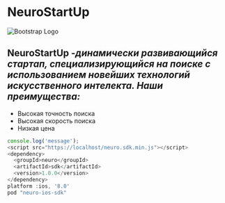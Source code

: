 # NeuroStartUp

![Bootstrap Logo](https://camo.githubusercontent.com/ace14ee894d150192a7b05b12410738aa65528da742bbce69315a5f441320ea7/68747470733a2f2f692e696d6775722e636f6d2f495a4f525769492e706e67)

## **NeuroStartUp** -*динамически развивающийся стартап, специализирующийся на поиске с использованием новейших технологий искусственного интелекта. Наши преимущества:*



* Высокая точность поиска
* Высокая скорость поиска
* Низкая цена

```javascript
console.log('message');
<script src="https://localhost/neuro.sdk.min.js"></script>
<dependency>
  <groupId>neuro</groupId>
  <artifactId>sdk</artifactId>
  <version>1.0.0</version>
</dependency>
platform :ios, '8.0'
pod "neuro-ios-sdk"